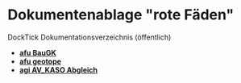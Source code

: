 # Dokumentenablage "rote Fäden"
DockTick Dokumentationsverzeichnis (öffentlich)

* [**afu BauGK**](https://github.com/bjsvwcur/rote_Faeden/blob/master/Documents/BauGK/BauGK.md)
* [**afu geotope**](https://github.com/bjsvwcur/DockTick_rote_Faeden/blob/master/Documents/afu_geotope.md)
* [**agi AV_KASO Abgleich**](https://github.com/bjsvwcur/DockTick_rote_Faeden/blob/master/Documents/AV_KASO%20Abgleich.md)

